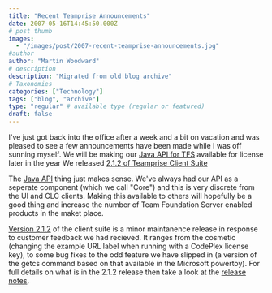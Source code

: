 ```yaml
---
title: "Recent Teamprise Announcements"
date: 2007-05-16T14:45:50.000Z
# post thumb
images:
  - "/images/post/2007-recent-teamprise-announcements.jpg"
#author
author: "Martin Woodward"
# description
description: "Migrated from old blog archive"
# Taxonomies
categories: ["Technology"]
tags: ["blog", "archive"]
type: "regular" # available type (regular or featured)
draft: false
---
```


I've just got back into the office after a week and a bit on vacation and was pleased to see a few announcements have been made while I was off sunning myself.  We will be making our [Java API for TFS](http://www.teamprise.com/news/2007/05/teamprise_announces_java_sdk_f.html) available for license later in the year We released [2.1.2 of Teamprise Client Suite](http://www.teamprise.com/download/index.html) 

The [Java API](http://www.teamprise.com/news/2007/05/teamprise_announces_java_sdk_f.html) thing just makes sense.  We've always had our API as a seperate component (which we call "Core") and this is very discrete from the UI and CLC clients.  Making this available to others will hopefully be a good thing and increase the number of Team Foundation Server enabled products in the maket place. 

[Version 2.1.2](http://www.teamprise.com/download/index.html) of the client suite is a minor maintanence release in response to customer feedback we had recieved.  It ranges from the cosmetic (changing the example URL label when running with a CodePlex license key), to some bug fixes to the odd feature we have slipped in (a version of the getcs command based on that available in the Microsoft powertoy).  For full details on what is in the 2.1.2 release then take a look at the [release notes](http://download.teamprise.com/cs/2.1.2.5563R/release-notes/release-notes.html).